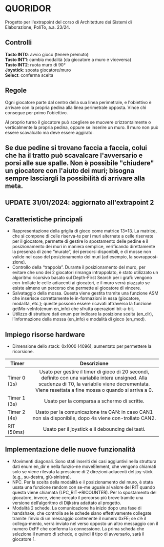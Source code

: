 # QUORIDOR
Progetto per l'extrapoint del corso di Architetture dei Sistemi di Elaborazione, PoliTo, a.a. 23/24.

## Controlli
**Tasto INT0**: avvio gioco (tenere premuto)\
**Tasto INT1**: cambia modalità (da giocatore a muro e viceversa)\
**Tasto INT2**: ruota muro di 90°\
**Joystick**: sposta giocatore/muro\
**Select**: conferma scelta

## Regole
Ogni giocatore parte dal centro della sua linea perimetrale, e l'obiettivo è arrivare con la propria pedina alla linea perimetrale opposta. Vince chi consegue per primo l'obiettivo.

Al proprio turno il giocatore può scegliere se muovere orizzontalmente o verticalmente la propria pedina, oppure se inserire un muro. Il muro non può essere scavalcato ma deve essere aggirato.

Se due pedine si trovano faccia a faccia, colui che ha il tratto può scavalcare l'avversario e porsi alle sue spalle. Non è possibile "chiudere" un giocatore con l'aiuto dei muri; bisogna sempre lasciargli la possibilità di arrivare alla meta.
-------------------------------------------------------------------------------------
## UPDATE 31/01/2024: aggiornato all'extrapoint 2
## Caratteristiche principali
*	Rappresentazione della griglia di gioco come matrice 13×13. La matrice, che si compone di celle riserva-te per i muri alternate a celle riservate per il giocatore, permette di gestire lo spostamento delle pedine e il posizionamento dei muri in maniera semplice, verificando direttamente la presenza di zone “murate”, dei percorsi disponibili, e di mosse non valide nel caso del posizionamento dei muri (ad esempio, la sovrapposi-zione).
*	Controllo della “trappola”. Durante il posizionamento del muro, per evitare che uno dei 2 giocatori rimanga intrappolato, è stato utilizzato un algoritmo ricorsivo basato sul Depth-First Search per i grafi: vengono con-trollate le celle adiacenti ai giocatori, e il muro verrà piazzato se esiste almeno un percorso che permette al giocatore di vincere.
*	Salvataggio della mossa. Questa viene gestita tramite una funzione ASM che inserisce correttamente le in-formazioni in essa (giocatore, modalità, etc.); queste possono essere ricavati attraverso la funzione getMo-veInfo(enum en_info) che sfrutta operazioni bit-a-bit.
*	Utilizzo di strutture dati enum per indicare la posizione scelta (en_dir), l’informazione della mossa (en_info) e modalità di gioco (en_mod).
## Impiego risorse hardware
*	Dimensione dello stack: 0x1000 (4096), aumentato per permettere la ricorsione.

| Timer  | Descrizione |
| ------------- |:-------------:|
| Timer 0 (1s) | Usato per gestire il timer di gioco di 20 secondi, definito con una variabile intera unsigned. Alla scadenza di T0, la variabile viene decrementata. Viene resettata a fine mossa o quando si arriva a 0. |
| Timer 1 (3s) | Usato per la comparsa a schermo di scritte. |
| Timer 2 (4s) | Usato per la comunicazione tra CAN: in caso CAN1 non sia disponibile, dopo 4s viene con-trollato CAN2. |
| RIT (50ms) | Usato per il joystick e il debouncing dei tasti. |
## Implementazione delle nuove funzionalità
*	Movimenti diagonali. Sono stati inseriti dei casi aggiuntivi nella struttura dati enum en_dir e nella funzio-ne moveElement, che vengono chiamati solo se viene rilevata la pressione di 2 direzioni adiacenti del joy-stick (e.g., su-destra, giù-sinistra).
*	NPC. Per la scelta della modalità e il posizionamento del muro, è stata usata una funzione random con se-me uguale al valore del RIT quando questa viene chiamata (LPC_RIT->RICOUNTER). Per lo spostamento del giocatore, invece, viene cercato il percorso più breve tramite una versione dell’algoritmo di Dijkstra adattato al progetto. 
*	Modalità 2 schede. La comunicazione ha inizio dopo una fase di handshake, che controlla se le schede siano effettivamente collegate tramite l’invio di un messaggio contenente il numero 0xFE; se c’è il collega-mento, verrà inviato nel verso opposto un altro messaggio con il numero 0xFF che conferma la connessione. La prima scheda che seleziona il numero di schede, e quindi il tipo di avversario, sarà il giocatore 1. 


